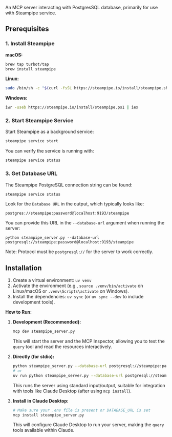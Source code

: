 An MCP server interacting with PostgresSQL database, primarily for use with Steampipe service.

## Prerequisites

### 1. Install Steampipe

**macOS:**
```bash
brew tap turbot/tap
brew install steampipe
```

**Linux:**
```bash
sudo /bin/sh -c "$(curl -fsSL https://steampipe.io/install/steampipe.sh)"
```

**Windows:**
```bash
iwr -useb https://steampipe.io/install/steampipe.ps1 | iex
```

### 2. Start Steampipe Service

Start Steampipe as a background service:
```bash
steampipe service start
```

You can verify the service is running with:
```bash
steampipe service status
```

### 3. Get Database URL

The Steampipe PostgreSQL connection string can be found:

```bash
steampipe service status
```

Look for the `Database URL` in the output, which typically looks like:
```
postgres://steampipe:password@localhost:9193/steampipe
```

You can provide this URL in the `--database-url` argument when running the server:
```
python steampipe_server.py --database-url postgresql://steampipe:password@localhost:9193/steampipe
```

Note: Protocol must be `postgresql://` for the server to work correctly.

## Installation


1. Create a virtual environment: `uv venv`
2.  Activate the environment (e.g., `source .venv/bin/activate` on Linux/macOS or `.venv\Scripts\activate` on Windows).
3.  Install the dependencies: `uv sync` (or `uv sync --dev` to include development tools).

**How to Run:**

1.  **Development (Recommended):**
    ```bash
    mcp dev steampipe_server.py
    ```
    This will start the server and the MCP Inspector, allowing you to test the `query` tool and read the resources interactively.

2.  **Directly (for stdio):**
    ```bash
    python steampipe_server.py --database-url postgresql://steampipe:password@localhost:9193/steampipe
    # or
    uv run python steampipe_server.py --database-url postgresql://steampipe:password@localhost:9193/steampipe
    ```
    This runs the server using standard input/output, suitable for integration with tools like Claude Desktop (after using `mcp install`).

3.  **Install in Claude Desktop:**
    ```bash
    # Make sure your .env file is present or DATABASE_URL is set
    mcp install steampipe_server.py
    ```
    This will configure Claude Desktop to run your server, making the `query` tools available within Claude.
